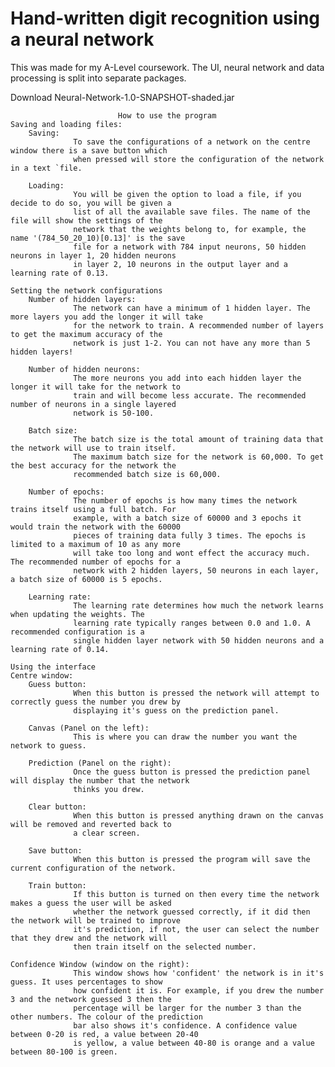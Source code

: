 # Hand-written digit recognition using a neural network

This was made for my A-Level coursework. The UI, neural network and data processing is split into separate packages.

Download Neural-Network-1.0-SNAPSHOT-shaded.jar

							How to use the program
    Saving and loading files:
		Saving:
				  To save the configurations of a network on the centre window there is a save button which
				  when pressed will store the configuration of the network in a text `file.
							
		Loading:
				  You will be given the option to load a file, if you decide to do so, you will be given a
				  list of all the available save files. The name of the file will show the settings of the
				  network that the weights belong to, for example, the name '(784_50_20_10)[0.13]' is the save
				  file for a network with 784 input neurons, 50 hidden neurons in layer 1, 20 hidden neurons
				  in layer 2, 10 neurons in the output layer and a learning rate of 0.13.
							
    Setting the network configurations
		Number of hidden layers:  
				  The network can have a minimum of 1 hidden layer. The more layers you add the longer it will take
				  for the network to train. A recommended number of layers to get the maximum accuracy of the
				  network is just 1-2. You can not have any more than 5 hidden layers!
				  
		Number of hidden neurons: 
				  The more neurons you add into each hidden layer the longer it will take for the network to
				  train and will become less accurate. The recommended number of neurons in a single layered
				  network is 50-100.
				  
		Batch size:				
				  The batch size is the total amount of training data that the network will use to train itself.
				  The maximum batch size for the network is 60,000. To get the best accuracy for the network the
				  recommended batch size is 60,000.
								
		Number of epochs:
				  The number of epochs is how many times the network trains itself using a full batch. For 
				  example, with a batch size of 60000 and 3 epochs it would train the network with the 60000
				  pieces of training data fully 3 times. The epochs is limited to a maximum of 10 as any more
				  will take too long and wont effect the accuracy much. The recommended number of epochs for a
				  network with 2 hidden layers, 50 neurons in each layer, a batch size of 60000 is 5 epochs.
				  
		Learning rate: 
				  The learning rate determines how much the network learns when updating the weights. The 
				  learning rate typically ranges between 0.0 and 1.0. A recommended configuration is a 
				  single hidden layer network with 50 hidden neurons and a learning rate of 0.14.
	
    Using the interface
	Centre window:
		Guess button:
				  When this button is pressed the network will attempt to correctly guess the number you drew by
				  displaying it's guess on the prediction panel.
								
		Canvas (Panel on the left):
				  This is where you can draw the number you want the network to guess. 
				 
		Prediction (Panel on the right):
				  Once the guess button is pressed the prediction panel will display the number that the network
				  thinks you drew.
		
		Clear button:
				  When this button is pressed anything drawn on the canvas will be removed and reverted back to
				  a clear screen.
				  
		Save button:
				  When this button is pressed the program will save the current configuration of the network.

		Train button:
				  If this button is turned on then every time the network makes a guess the user will be asked
				  whether the network guessed correctly, if it did then the network will be trained to improve 
				  it's prediction, if not, the user can select the number that they drew and the network will
				  then train itself on the selected number.
				  
	Confidence Window (window on the right):
				  This window shows how 'confident' the network is in it's guess. It uses percentages to show
				  how confident it is. For example, if you drew the number 3 and the network guessed 3 then the
				  percentage will be larger for the number 3 than the other numbers. The colour of the prediction
				  bar also shows it's confidence. A confidence value between 0-20 is red, a value between 20-40
				  is yellow, a value between 40-80 is orange and a value between 80-100 is green.